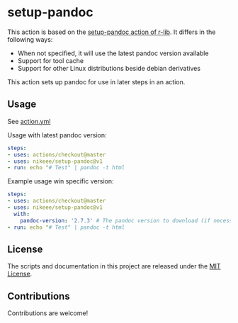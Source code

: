 # setup-pandoc
This action is based on the [setup-pandoc action of r-lib](https://github.com/r-lib/actions). It differs in the following ways:
- When not specified, it will use the latest pandoc version available
- Support for tool cache
- Support for other Linux distributions beside debian derivatives

This action sets up pandoc for use in later steps in an action.
## Usage
See [action.yml](action.yml)


Usage with latest pandoc version:
```yaml
steps:
- uses: actions/checkout@master
- uses: nikeee/setup-pandoc@v1
- run: echo "# Test" | pandoc -t html
```

Example usage win specific version:
```yaml
steps:
- uses: actions/checkout@master
- uses: nikeee/setup-pandoc@v1
  with:
    pandoc-version: '2.7.3' # The pandoc version to download (if necessary) and use.
- run: echo "# Test" | pandoc -t html
```

## License
The scripts and documentation in this project are released under the [MIT License](LICENSE).

## Contributions
Contributions are welcome!
